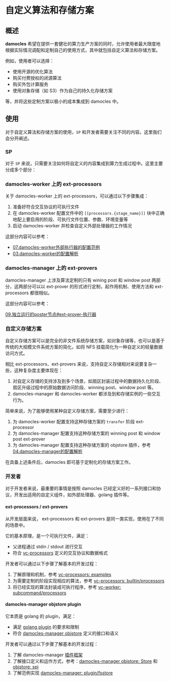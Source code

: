 # 自定义算法和存储方案

## 概述

**damocles** 希望在提供一套健壮的算力生产方案的同时，允许使用者最大限度地根据实际情况调配和定制自己的使用方式，其中就包括自定义算法和存储方案。

例如，使用者可以选择：

- 使用开源的优化算法
- 购买付费授权的闭源算法
- 购买外包计算服务
- 使用对象存储（如 S3）作为自己的持久化存储方案

等，并将这些定制方案以极小的成本集成到 damocles 中。



## 使用

对于自定义算法和存储方案的使用，`SP` 和开发者需要关注不同的内容。这里我们会分开阐述。



### SP

对于 `SP` 来说，只需要关注如何将自定义的内容集成到算力生成过程中。这里主要分成多个部分：

### damocles-worker 上的 ext-processors

关于 damocles-worker 上的 ext-processors，可以通过以下步骤集成：

1. 准备好符合交互协议的可执行文件
2. 在 damocles-worker 配置文件中的 `[[processors.{stage_name}]]` 块中正确地配上要启用的阶段、可执行文件位置、参数、环境变量等
3. 启动 damocles-worker 并检查自定义外部处理器的工作情况

这部分内容可以参考：

- [07.damocles-worker外部执行器的配置范例](./07.damocles-worker外部执行器的配置范例.md)
- [03.damocles-worker的配置解析](./03.damocles-worker的配置解析.md)

  

### damocles-manager 上的 ext-provers

damocles-manager 上涉及算法定制的只有 wining post 和 window post 两部分，这两部分可以以 ext-prover 的形式进行定制，起作用机制、使用方法和 ext-processors 都很相似。

这部分内容可以参考：

[09.独立运行的poster节点#ext-prover-执行器](./09.独立运行的poster节点.md#ext-prover-执行器) 



### 自定义存储方案

自定义存储方案可以是完全的非文件系统存储方案，如对象存储等，也可以是基于传统的大规模文件系统方案的简化，如将 NFS 挂载简化为一种自定义的轻量数据访问方式。



相比 ext-processors、ext-provers 来说，支持自定义存储相对来说要复杂一些，这种复杂度主要体现在：

1. 对自定义存储的支持涉及到多个场景，如扇区封装过程中的数据持久化阶段、扇区升级过程中的原始数据访问阶段、winning post、window post 等。
2. damocles-manager 和 damocles-worker 都涉及到和存储实例的一些交互行为。

简单来说，为了能够使用某种自定义存储方案，需要至少进行：

1. 为 damocles-worker 配置支持这种存储方案的 `transfer` 阶段 ext-processor
2. 为 damocles-manager 配置支持这种存储方案的 winning post 和 window post ext-prover
3. 为 damocles-manager 配置支持这种存储方案的 objstore 插件，参考 [04.damocles-manager的配置解析](04.damocles-manager的配置解析.md#基础配置范例-1)

在具备上述条件后，damocles 即可基于定制化的存储方案工作。



### 开发者

对于开发者来说，最重要的事情是按照 damocles 已经定义好的一系列接口和协议，开发出适用的自定义组件，如外部处理器、golang 插件等。



#### ext-processors / ext-provers

从开发层面来说， ext-processors 和 ext-provers 是同一类实现，使用在了不同的场景中。

它的基本原理，是一个可执行文件，满足：

- 父进程通过 stdin / stdout 进行交互
- 符合 [vc-processors](https://crates.io/crates/vc-processors) 定义的交互协议和数据格式



开发者可以通过以下步骤了解基本的开发过程：

1. 了解原理和机制，参考 [vc-processors: examples](https://github.com/ipfs-force-community/damocles/tree/vc-processors/v0.1.5/damocles-worker/vc-processors/examples)
2. 为需要定制的阶段实现相应的算法，参考 [vc-processors: builtin/processors](https://github.com/ipfs-force-community/damocles/blob/vc-processors/v0.1.5/damocles-worker/vc-processors/src/builtin/processors.rs)
3. 将已经实现的算法封装成可执行程序，参考 [vc-worker: subcommand/processors](https://github.com/ipfs-force-community/damocles/blob/vc-processors/v0.1.5/damocles-worker/src/bin/damocles-worker/processor/mod.rs)



#### damocles-manager objstore plugin

它本质是 golang 的 plugin，满足：

- 满足 [golang plugin](https://pkg.go.dev/plugin) 的要求和限制
- 符合 [damocles-manager objstore](https://github.com/ipfs-force-community/damocles/blob/main/manager-plugin/objstore/objstore.go#L50-L61) 定义的接口和语义



开发者可以通过以下步骤了解基本的开发过程：

1. 了解 damocles-manager [插件框架](https://github.com/ipfs-force-community/damocles/tree/main/manager-plugin)
2. 了解接口定义和运作方式，参考：[damocles-manager objstore: Store](https://github.com/ipfs-force-community/damocles/blob/main/manager-plugin/objstore/objstore.go#L50-L61) 和 [objstore: spi](https://github.com/ipfs-force-community/damocles/blob/main/manager-plugin/spi.go#L69-L73)
3. 了解范例实现 [damocles-manager: plugin/fsstore](https://github.com/ipfs-force-community/damocles/tree/main/manager-plugin/examples/fsstore)
